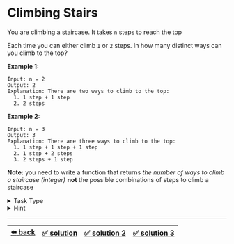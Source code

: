 # Climbing Stairs

You are climbing a staircase. It takes `n` steps to reach the top

Each time you can either climb `1` or `2` steps. In how many distinct ways can you climb to the top?

__Example 1:__

```
Input: n = 2
Output: 2
Explanation: There are two ways to climb to the top:
  1. 1 step + 1 step
  2. 2 steps
```

__Example 2:__

```
Input: n = 3
Output: 3
Explanation: There are three ways to climb to the top:
  1. 1 step + 1 step + 1 step
  2. 1 step + 2 steps
  3. 2 steps + 1 step
```

__Note:__ you need to write a function that returns _the number of ways to climb a staircase (integer)_ __not__ the possible combinations of steps to climb a staircase

<details>

<summary>Task Type</summary>

This is a numbers task type. You need to use Fibonacci Sequence to solve it

</details>

<details>

<summary>Hint</summary>

You can store a Fibonacci Sequence in an array and you get `O(n)` memory complexity but you can also solve the task with `O(1)` memory complexity by using two counters instead of an array to get a Fibonacci Sequence

</details>

---

| [:arrow_left: back](../README.md) | [:white_check_mark: solution](./solution.js) | [:white_check_mark: solution 2](./solution-2.js) | [:white_check_mark: solution 3](./solution-3.js) |
| :---: | :---: | :---: | :---: |
